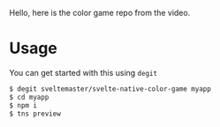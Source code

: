Hello, here is the color game repo from the video.
# Usage

You can get started with this using `degit`

```bash
$ degit sveltemaster/svelte-native-color-game myapp
$ cd myapp
$ npm i
$ tns preview
```
